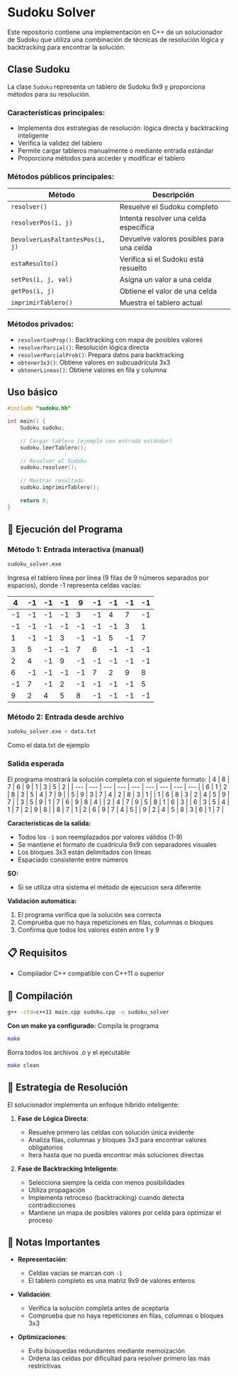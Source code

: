 # Sudoku Solver

Este repositorio contiene una implementación en C++ de un solucionador de Sudoku que utiliza una combinación de técnicas de resolución lógica y backtracking para encontrar la solución.

## Clase Sudoku

La clase `Sudoku` representa un tablero de Sudoku 9x9 y proporciona métodos para su resolución.

### Características principales:
- Implementa dos estrategias de resolución: lógica directa y backtracking inteligente
- Verifica la validez del tablero
- Permite cargar tableros manualmente o mediante entrada estándar
- Proporciona métodos para acceder y modificar el tablero

### Métodos públicos principales:

| Método | Descripción |
|--------|-------------|
| `resolver()` | Resuelve el Sudoku completo |
| `resolverPos(i, j)` | Intenta resolver una celda específica |
| `DevolverLosFaltantesPos(i, j)` | Devuelve valores posibles para una celda |
| `estaResulto()` | Verifica si el Sudoku está resuelto |
| `setPos(i, j, val)` | Asigna un valor a una celda |
| `getPos(i, j)` | Obtiene el valor de una celda |
| `imprimirTablero()` | Muestra el tablero actual |

### Métodos privados:
- `resolverConProp()`: Backtracking con mapa de posibles valores
- `resolverParcial()`: Resolución lógica directa
- `resolverParcialProb()`: Prepara datos para backtracking
- `obtener3x3()`: Obtiene valores en subcuadrícula 3x3
- `obtenerLineas()`: Obtiene valores en fila y columna

## Uso básico

```cpp
#include "sudoku.hh"

int main() {
    Sudoku sudoku;
    
    // Cargar tablero (ejemplo con entrada estándar)
    sudoku.leerTablero();
    
    // Resolver el Sudoku
    sudoku.resolver();
    
    // Mostrar resultado
    sudoku.imprimirTablero();
    
    return 0;
}
```

## 🚀 Ejecución del Programa

### Método 1: Entrada interactiva (manual)
```bash
sudoku_solver.exe
```

Ingresa el tablero línea por línea (9 filas de 9 números separados por espacios), donde -1 representa celdas vacías:

|  4  |  -1 |  -1 |  -1 |  9  |  -1 |  -1 |  -1 |  -1 |
| --- | --- | --- | --- | --- | --- | --- | --- | --- |
| -1  |  -1 |  -1 |  -1 |  3  |  -1 |  4  |  7  |  -1 |
| -1  |  -1 |  -1 |  -1 |  -1 |  -1 |  -1 |  3  |  1  |
|  1  |  -1 |  -1 |  3  |  -1 |  -1 |  5  |  -1 |  7  |
|  3  |  5  |  -1 |  -1 |  7  |  6  |  -1 |  -1 |  -1 |
|  2  |  4  |  -1 |  9  |  -1 |  -1 |  -1 |  -1 |  -1 |
|  6  |  -1 |  -1 |  -1 |  -1 |  7  |  2  |  9  |  8  |
| -1  |  7  |  -1 |  2  |  -1 |  -1 |  -1 |  -1 |  5  |
|  9  |  2  |  4  |  5  |  8  |  -1 |  -1 |  -1 |  -1 |

### Método 2: Entrada desde archivo
```bash
sudoku_solver.exe < data.txt
```
Como el data.txt de ejemplo

### Salida esperada

El programa mostrará la solución completa con el siguiente formato:
|  4  |  8  |  7  |  6  |  9  |  1  |  3  |  5  |  2  |
| --- | --- | --- | --- | --- | --- | --- | --- | --- |
|  6  |  1  |  2  |  8  |  3  |  5  |  4  |  7  |  9  |
|  5  |  9  |  3  |  7  |  4  |  2  |  8  |  3  |  1  |
|  1  |  6  |  8  |  3  |  2  |  4  |  5  |  9  |  7  |
|  3  |  5  |  9  |  1  |  7  |  6  |  9  |  8  |  4  |
|  2  |  4  |  7  |  9  |  5  |  8  |  1  |  6  |  3  |
|  6  |  3  |  5  |  4  |  1  |  7  |  2  |  9  |  8  |
|  8  |  7  |  1  |  2  |  6  |  9  |  7  |  4  |  5  |
|  9  |  2  |  4  |  5  |  8  |  3  |  6  |  1  |  7  |

**Características de la salida:**
- Todos los `-1` son reemplazados por valores válidos (1-9)
- Se mantiene el formato de cuadrícula 9x9 con separadores visuales
- Los bloques 3x3 están delimitados con líneas
- Espaciado consistente entre números

**SO:**
- Si se utiliza otra sistema el método de ejecucion sera diferente

**Validación automática:**
1. El programa verifica que la solución sea correcta
2. Comprueba que no haya repeticiones en filas, columnas o bloques
3. Confirma que todos los valores estén entre 1 y 9

## 📋 Requisitos
- Compilador C++ compatible con C++11 o superior

## 🔧 Compilación
```bash
g++ -std=c++11 main.cpp sudoku.cpp -o sudoku_solver
```

**Con un make ya configurado:**
Compila le programa
```bash
make
```

Borra todos los archivos .o y el ejecutable
```bash
make clean
```

## 🧠 Estrategia de Resolución

El solucionador implementa un enfoque híbrido inteligente:

1. **Fase de Lógica Directa**:
   - Resuelve primero las celdas con solución única evidente
   - Analiza filas, columnas y bloques 3x3 para encontrar valores obligatorios
   - Itera hasta que no pueda encontrar más soluciones directas

2. **Fase de Backtracking Inteligente**:
   - Selecciona siempre la celda con menos posibilidades
   - Utiliza propagación
   - Implementa retroceso (backtracking) cuando detecta contradicciones
   - Mantiene un mapa de posibles valores por celda para optimizar el proceso

## 📝 Notas Importantes

- **Representación**:
  - Celdas vacías se marcan con `-1`
  - El tablero completo es una matriz 9x9 de valores enteros

- **Validación**:
  - Verifica la solución completa antes de aceptarla
  - Comprueba que no haya repeticiones en filas, columnas o bloques 3x3

- **Optimizaciones**:
  - Evita búsquedas redundantes mediante memoización
  - Ordena las celdas por dificultad para resolver primero las más restrictivas

